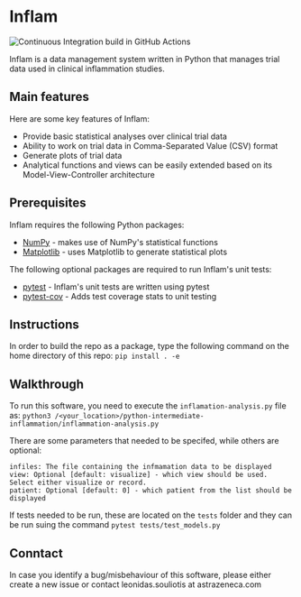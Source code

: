# Inflam
![Continuous Integration build in GitHub Actions](https://github.com/SamuelHLewis/python-intermediate-inflammation/workflows/CI/badge.svg?branch=main)

Inflam is a data management system written in Python that manages trial data used in clinical inflammation studies.

## Main features
Here are some key features of Inflam:

- Provide basic statistical analyses over clinical trial data
- Ability to work on trial data in Comma-Separated Value (CSV) format
- Generate plots of trial data
- Analytical functions and views can be easily extended based on its Model-View-Controller architecture

## Prerequisites
Inflam requires the following Python packages:

- [NumPy](https://www.numpy.org/) - makes use of NumPy's statistical functions
- [Matplotlib](https://matplotlib.org/stable/index.html) - uses Matplotlib to generate statistical plots

The following optional packages are required to run Inflam's unit tests:

- [pytest](https://docs.pytest.org/en/stable/) - Inflam's unit tests are written using pytest
- [pytest-cov](https://pypi.org/project/pytest-cov/) - Adds test coverage stats to unit testing

## Instructions
In order to build the repo as a package, type the following command on the home directory of this repo:
`pip install . -e` 

## Walkthrough

To run this software, you need to execute the `inflamation-analysis.py` file as:
`python3 /<your_location>/python-intermediate-inflammation/inflammation-analysis.py`

There are some parameters that needed to be specifed, while others are optional:

```
infiles: The file containing the infmamation data to be displayed
view: Optional [default: visualize] - which view should be used. Select either visualize or record.
patient: Optional [default: 0] - which patient from the list should be displayed
```

If tests needed to be run, these are located on the `tests` folder and they can be run suing the command `pytest tests/test_models.py` 

## Conntact
In case you identify a bug/misbehaviour of this software, please either create a new issue or contact leonidas.souliotis at astrazeneca.com